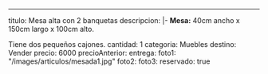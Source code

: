 ---
titulo: Mesa alta con 2 banquetas
descripcion: |-
  **Mesa:** 40cm ancho x 150cm largo x 100cm alto.

  Tiene dos pequeños cajones.
cantidad: 1
categoria: Muebles
destino: Vender
precio: 6000
precioAnterior:
entrega:
foto1: "/images/articulos/mesada1.jpg"
foto2:
foto3:
reservado: true
